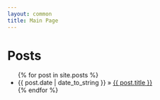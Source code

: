 ```yaml
---
layout: common
title: Main Page
---
```

<div class="cnt" id="main_page">
  <h1>Posts</h1>
  <ul>
    {% for post in site.posts %}
      <li><span>{{ post.date | date_to_string }}</span> &raquo; <a href="{{ post.url }}">{{ post.title }}</a></li>
    {% endfor %}
  </ul>
</div>
